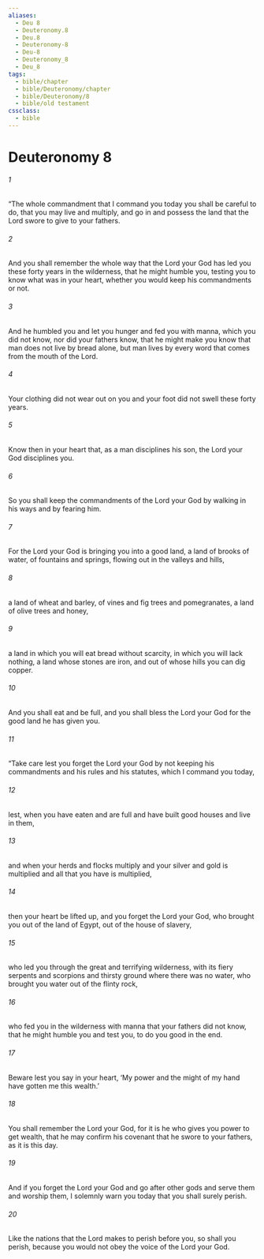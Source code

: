 ```yaml
---
aliases:
  - Deu 8
  - Deuteronomy.8
  - Deu.8
  - Deuteronomy-8
  - Deu-8
  - Deuteronomy_8
  - Deu_8
tags:
  - bible/chapter
  - bible/Deuteronomy/chapter
  - bible/Deuteronomy/8
  - bible/old testament
cssclass:
  - bible
---
```


# Deuteronomy 8

###### 1
“The whole commandment that I command you today you shall be careful to do, that you may live and multiply, and go in and possess the land that the Lord swore to give to your fathers.
###### 2
And you shall remember the whole way that the Lord your God has led you these forty years in the wilderness, that he might humble you, testing you to know what was in your heart, whether you would keep his commandments or not.
###### 3
And he humbled you and let you hunger and fed you with manna, which you did not know, nor did your fathers know, that he might make you know that man does not live by bread alone, but man lives by every word that comes from the mouth of the Lord.
###### 4
Your clothing did not wear out on you and your foot did not swell these forty years.
###### 5
Know then in your heart that, as a man disciplines his son, the Lord your God disciplines you.
###### 6
So you shall keep the commandments of the Lord your God by walking in his ways and by fearing him.
###### 7
For the Lord your God is bringing you into a good land, a land of brooks of water, of fountains and springs, flowing out in the valleys and hills,
###### 8
a land of wheat and barley, of vines and fig trees and pomegranates, a land of olive trees and honey,
###### 9
a land in which you will eat bread without scarcity, in which you will lack nothing, a land whose stones are iron, and out of whose hills you can dig copper.
###### 10
And you shall eat and be full, and you shall bless the Lord your God for the good land he has given you.
###### 11
“Take care lest you forget the Lord your God by not keeping his commandments and his rules and his statutes, which I command you today,
###### 12
lest, when you have eaten and are full and have built good houses and live in them,
###### 13
and when your herds and flocks multiply and your silver and gold is multiplied and all that you have is multiplied,
###### 14
then your heart be lifted up, and you forget the Lord your God, who brought you out of the land of Egypt, out of the house of slavery,
###### 15
who led you through the great and terrifying wilderness, with its fiery serpents and scorpions and thirsty ground where there was no water, who brought you water out of the flinty rock,
###### 16
who fed you in the wilderness with manna that your fathers did not know, that he might humble you and test you, to do you good in the end.
###### 17
Beware lest you say in your heart, ‘My power and the might of my hand have gotten me this wealth.’
###### 18
You shall remember the Lord your God, for it is he who gives you power to get wealth, that he may confirm his covenant that he swore to your fathers, as it is this day.
###### 19
And if you forget the Lord your God and go after other gods and serve them and worship them, I solemnly warn you today that you shall surely perish.
###### 20
Like the nations that the Lord makes to perish before you, so shall you perish, because you would not obey the voice of the Lord your God.


